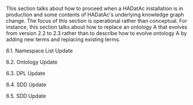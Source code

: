 This section talks about how to proceed when a HADatAc installation is in production and some contents of HADatAc's underlying knowledge graph change. The focus of this section is operational rather than conceptual. For instance, this section talks about how to replace an ontology A that evolves from version 2.2 to 2.3 rather than to describe how to evolve  ontology A by adding new terms and replacing existing terms. 

6.1. Namespace List Update

6.2. Ontology Update

6.3. DPL Update

6.4. SDD Update

6.5. SDD Update